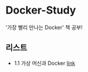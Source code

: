 # Docker-Study
'가장 빨리 만나는 Docker' 책 공부!

## 리스트

 * 1.1 가상 머신과 Docker [link](https://github.com/j961224/Docker-Study/blob/main/DockerDescription/1.1%20%EA%B0%80%EC%83%81%EB%A8%B8%EC%8B%A0%EA%B3%BC%20Docker.md)

